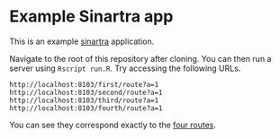 # Example Sinartra app

This is an example [sinartra](https://github.com/hadley/sinartra)
application. 

Navigate to the root of this repository after cloning.
You can then run a server using `Rscript run.R`. Try
accessing the following URLs.

```
http://localhost:8103/first/route?a=1
http://localhost:8103/second/route?a=1
http://localhost:8103/third/route?a=1
http://localhost:8103/fourth/route?a=1
```

You can see they correspond exactly to the [four routes](https://github.com/robertzk/sinartra-example/blob/master/run.R#L35-L39).

